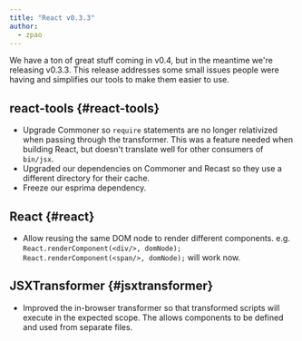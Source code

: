 ```yaml
---
title: "React v0.3.3"
author:
  - zpao
---
```


We have a ton of great stuff coming in v0.4, but in the meantime we're releasing v0.3.3. This release addresses some small issues people were having and simplifies our tools to make them easier to use.


## react-tools {#react-tools}

* Upgrade Commoner so `require` statements are no longer relativized when passing through the transformer. This was a feature needed when building React, but doesn't translate well for other consumers of `bin/jsx`.
* Upgraded our dependencies on Commoner and Recast so they use a different directory for their cache.
* Freeze our esprima dependency.


## React {#react}

* Allow reusing the same DOM node to render different components. e.g. `React.renderComponent(<div/>, domNode); React.renderComponent(<span/>, domNode);` will work now.


## JSXTransformer {#jsxtransformer}

* Improved the in-browser transformer so that transformed scripts will execute in the expected scope. The allows components to be defined and used from separate files.

